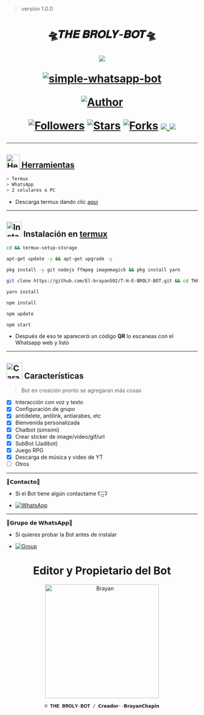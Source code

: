 > versión 1.0.0
<h1 align="center"> 🛸𝑻𝑯𝑬 𝑩𝑹𝑶𝑳𝒀-𝑩𝑶𝑻🛸
</p>
<p>
        <img src= "https://telegra.ph/file/e54a059908fa2e7a10199.jpg">
    </p>
    <p align="center">
        <a href="#"><img title="simple-whatsapp-bot" src="https://img.shields.io/badge/-SIMPLE--WHATSAPP--BOT-green?colorA=%23ff0000&colorB=%23017e40&style=for-the-badge"></a>
    </p>
    <p>
        <a href="https://github.com/El-brayan502"><img title="Author"    src="https://img.shields.io/badge/Author-Brayan502l-purple.svg?style=for-the-badge&logo=github"></a>
    </p>
    <p>
        <a href="https://github.com/El-brayan502/THE-BROLY---BOT"><img title="Followers" src="https://img.shields.io/github/followers/THE-BROLY?color=blue&style=flat-square"></a>
        <a href="https://github.com/El-brayan502/T-H-E-BROLY-BOT/stargazers/"><img title="Stars" src="https://img.shields.io/github/stars/StarlightsTeam/BROLY-BOT?color=red&style=flat-square"></a>
        <a href="https://https://github.com/El-brayan502/THE-BROLY---BOT/network/members"><img title="Forks" src="http://img.shields.io/github/forks/StarlightsTeam/BROLY-BOT?color=red&style=flat-square"></a>
        <a href="#"><img src="https://img.shields.io/badge/MANTENIMIENTO-SI-blue.svg"</a>
        <img src="https://img.shields.io/github/repo-size/Brayan502BROLY" /> <br>
   </p>
   <p>
</h1>

--------

## <img src="https://i0.wp.com/i230.photobucket.com/albums/ee124/joaclint/joaclint_istgud/ruedas.gif" alt="Herramientas" width="35" height="35"> Herramientas

```bash
> Termux
> WhatsApp
> 2 celulares o PC
```
- Descarga termux dando clic [aqui](https://f-droid.org/repo/com.termux_118.apk)

---------

## <img src="https://i.giphy.com/media/nWGRHBnAl5Kmc/giphy.gif" alt="Instalacion" width="40" height="40"> Instalación en [termux](https://f-droid.org/repo/com.termux_118.apk)

```bash
cd && termux-setup-storage
```

```bash
apt-get update -y && apt-get upgrade -y
```

```bash
pkg install -y git nodejs ffmpeg imagemagick && pkg install yarn 
```

```bash
git clone https://github.com/El-brayan502/T-H-E-BROLY-BOT.git && cd THE BROLY - BOT
```


```bash
yarn install
```


```bash
npm install
```

```bash
npm update
```

```bash
npm start
```

- Después de eso te aparecerά un código **QR** lo escaneas con el Whatsapp web y listo

---------

## <img src="https://i.pinimg.com/originals/73/69/6e/73696e022df7cd5cb3d999c6875361dd.gif" alt="Características" width="42" height="42"> Características

> Bot en creación pronto se agregaran más cosas 

- [x] Interacción con voz y texto
- [x] Configuración de grupo
- [x] antidelete, antilink, antiarabes, etc
- [x] Bienvenida personalizada
- [x] Chatbot (simsimi)
- [x] Crear sticker de image/video/gif/url
- [x] SubBot (Jadibot)
- [x] Juego RPG
- [x] Descarga de música y video de YT
- [ ] Otros

---------

🍁𝗖𝗼𝗻𝘁𝗮𝗰𝘁𝗼🍁

- Si el Bot tiene algún contactame ʕ˖͜͡˖ʔ

* <a href="https://wa.me/50231458537"><img alt="WhatsApp" src="https://img.shields.io/badge/WhatsApp-25D366?style=for-the-badge&logo=whatsapp&logoColor=white"/></a>

---------
💫𝗚𝗿𝘂𝗽𝗼 𝗱𝗲 𝗪𝗵𝗮𝘁𝘀𝗔𝗽𝗽💫


- Si quieres probar la Bot antes de instalar

* <a href="https://chat.whatsapp.com/LGyw9xekK82BlolSkbkISU"><img alt="Group" src="https://img.shields.io/badge/Group-25D366?style=for-the-badge&logo=whatsapp&logoColor=white"/></a>

<div align="center">
  <h1 align="center">Editor y Propietario del Bot</h1>

<a href="https://github.com/El-brayan502"><img src="https://telegra.ph/file/a8fada0d669afac23ce5d.jpg" width="300" height="300" alt="Brayan"/></a>

`© 𝐓𝐇𝐄 𝐁𝐑𝐎𝐋𝐘-𝐁𝐎𝐓 / 𝗖𝗿𝗲𝗮𝗱𝗼𝗿--𝗕𝗿𝗮𝘆𝗮𝗻𝗖𝗵𝗮𝗽𝗶𝗻`
